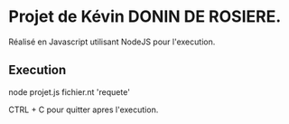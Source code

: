 # Projet de Kévin DONIN DE ROSIERE.

Réalisé en Javascript utilisant NodeJS pour l'execution.

## Execution

node projet.js fichier.nt 'requete'

CTRL + C pour quitter apres l'execution.
